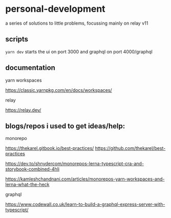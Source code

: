 
# personal-development

a series of solutions to little problems, focussing mainly on relay v11


## scripts 

`yarn dev` starts the ui on port 3000 and graphql on port 4000/graphql


## documentation

yarn workspaces

https://classic.yarnpkg.com/en/docs/workspaces/

relay

https://relay.dev/

## blogs/repos i used to get ideas/help:

monorepo

https://thekarel.gitbook.io/best-practices/
https://github.com/thekarel/best-practices

https://dev.to/shnydercom/monorepos-lerna-typescript-cra-and-storybook-combined-4hli

https://kamleshchandnani.com/articles/monorepos-yarn-workspaces-and-lerna-what-the-heck


graphql

https://www.codewall.co.uk/learn-to-build-a-graphql-express-server-with-typescript/